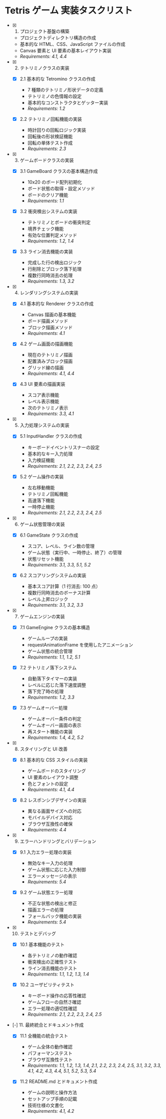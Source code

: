 # Tetris ゲーム 実装タスクリスト

- [x] 1. プロジェクト基盤の構築

  - プロジェクトディレクトリ構造の作成
  - 基本的な HTML、CSS、JavaScript ファイルの作成
  - Canvas 要素と UI 要素の基本レイアウト実装
  - _Requirements: 4.1, 4.4_

- [x] 2. テトリミノクラスの実装

  - [x] 2.1 基本的な Tetromino クラスの作成

    - 7 種類のテトリミノ形状データの定義
    - テトリミノの色情報の設定
    - 基本的なコンストラクタとゲッター実装
    - _Requirements: 1.2_

  - [x] 2.2 テトリミノ回転機能の実装
    - 時計回りの回転ロジック実装
    - 回転後の形状検証機能
    - 回転の単体テスト作成
    - _Requirements: 2.3_

- [x] 3. ゲームボードクラスの実装

  - [x] 3.1 GameBoard クラスの基本構造作成

    - 10x20 のボード配列初期化
    - ボード状態の取得・設定メソッド
    - ボードのクリア機能
    - _Requirements: 1.1_

  - [x] 3.2 衝突検出システムの実装

    - テトリミノとボードの衝突判定
    - 境界チェック機能
    - 有効な位置判定メソッド
    - _Requirements: 1.2, 1.4_

  - [x] 3.3 ライン消去機能の実装
    - 完成した行の検出ロジック
    - 行削除とブロック落下処理
    - 複数行同時消去の処理
    - _Requirements: 1.3, 3.2_

- [x] 4. レンダリングシステムの実装

  - [x] 4.1 基本的な Renderer クラスの作成

    - Canvas 描画の基本機能
    - ボード描画メソッド
    - ブロック描画メソッド
    - _Requirements: 4.1_

  - [x] 4.2 ゲーム画面の描画機能

    - 現在のテトリミノ描画
    - 配置済みブロック描画
    - グリッド線の描画
    - _Requirements: 4.1, 4.4_

  - [x] 4.3 UI 要素の描画実装
    - スコア表示機能
    - レベル表示機能
    - 次のテトリミノ表示
    - _Requirements: 3.3, 4.1_

- [x] 5. 入力処理システムの実装

  - [x] 5.1 InputHandler クラスの作成

    - キーボードイベントリスナーの設定
    - 基本的なキー入力処理
    - 入力検証機能
    - _Requirements: 2.1, 2.2, 2.3, 2.4, 2.5_

  - [x] 5.2 ゲーム操作の実装
    - 左右移動機能
    - テトリミノ回転機能
    - 高速落下機能
    - 一時停止機能
    - _Requirements: 2.1, 2.2, 2.3, 2.4, 2.5_

- [x] 6. ゲーム状態管理の実装

  - [x] 6.1 GameState クラスの作成

    - スコア、レベル、ライン数の管理
    - ゲーム状態（実行中、一時停止、終了）の管理
    - 状態リセット機能
    - _Requirements: 3.1, 3.3, 5.1, 5.2_

  - [x] 6.2 スコアリングシステムの実装
    - 基本スコア計算（1 行消去: 100 点）
    - 複数行同時消去のボーナス計算
    - レベル上昇ロジック
    - _Requirements: 3.1, 3.2, 3.3_

- [x] 7. ゲームエンジンの実装

  - [x] 7.1 GameEngine クラスの基本構造

    - ゲームループの実装
    - requestAnimationFrame を使用したアニメーション
    - ゲーム状態の統合管理
    - _Requirements: 1.1, 1.2, 5.1_

  - [x] 7.2 テトリミノ落下システム

    - 自動落下タイマーの実装
    - レベルに応じた落下速度調整
    - 落下完了時の処理
    - _Requirements: 1.2, 3.3_

  - [x] 7.3 ゲームオーバー処理
    - ゲームオーバー条件の判定
    - ゲームオーバー画面の表示
    - 再スタート機能の実装
    - _Requirements: 1.4, 4.2, 5.2_

- [x] 8. スタイリングと UI 改善

  - [x] 8.1 基本的な CSS スタイルの実装

    - ゲームボードのスタイリング
    - UI 要素のレイアウト調整
    - 色とフォントの設定
    - _Requirements: 4.1, 4.4_

  - [x] 8.2 レスポンシブデザインの実装
    - 異なる画面サイズへの対応
    - モバイルデバイス対応
    - ブラウザ互換性の確保
    - _Requirements: 4.4_

- [x] 9. エラーハンドリングとバリデーション

  - [x] 9.1 入力エラー処理の実装

    - 無効なキー入力の処理
    - ゲーム状態に応じた入力制御
    - エラーメッセージの表示
    - _Requirements: 5.4_

  - [x] 9.2 ゲーム状態エラー処理
    - 不正な状態の検出と修正
    - 描画エラーの処理
    - フォールバック機能の実装
    - _Requirements: 5.4_

- [x] 10. テストとデバッグ

  - [x] 10.1 基本機能のテスト

    - 各テトリミノの動作確認
    - 衝突検出の正確性テスト
    - ライン消去機能のテスト
    - _Requirements: 1.1, 1.2, 1.3, 1.4_

  - [x] 10.2 ユーザビリティテスト
    - キーボード操作の応答性確認
    - ゲームフローの自然さ確認
    - エラー処理の適切性確認
    - _Requirements: 2.1, 2.2, 2.3, 2.4, 2.5_

- [-] 11. 最終統合とドキュメント作成

  - [x] 11.1 全機能の統合テスト

    - ゲーム全体の動作確認
    - パフォーマンステスト
    - ブラウザ互換性テスト
    - _Requirements: 1.1, 1.2, 1.3, 1.4, 2.1, 2.2, 2.3, 2.4, 2.5, 3.1, 3.2, 3.3, 4.1, 4.2, 4.3, 4.4, 5.1, 5.2, 5.3, 5.4_

  - [x] 11.2 README.md とドキュメント作成
    - ゲームの説明と操作方法
    - セットアップ手順の記載
    - 技術仕様の文書化
    - _Requirements: 4.1, 4.2_

